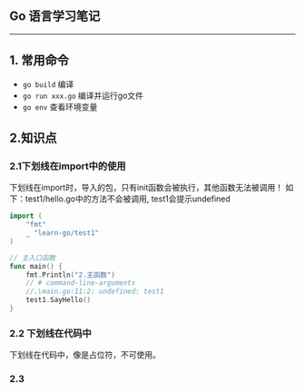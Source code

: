 ## Go 语言学习笔记

---
## 1. 常用命令

- `go build` 编译
- `go run xxx.go` 编译并运行go文件
- `go env` 查看环境变量

## 2.知识点

### 2.1下划线在import中的使用

下划线在import时，导入的包，只有init函数会被执行，其他函数无法被调用！
如下：test1/hello.go中的方法不会被调用, test1会提示undefined
```go
import (
	"fmt"
	_ "learn-go/test1" 
)

// 主入口函数
func main() {
    fmt.Println("2.主函数")
    // # command-line-arguments
    //.\main.go:11:2: undefined: test1
    test1.SayHello()
}
```

### 2.2 下划线在代码中

下划线在代码中，像是占位符，不可使用。

### 2.3